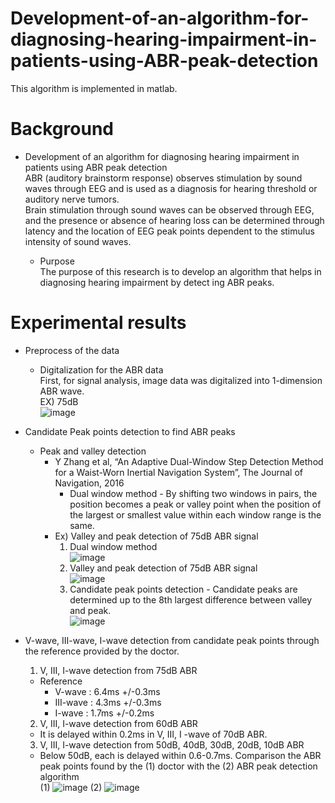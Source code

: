 # Development-of-an-algorithm-for-diagnosing-hearing-impairment-in-patients-using-ABR-peak-detection

This algorithm is implemented in matlab.

# Background 

* Development of an algorithm for diagnosing hearing impairment in patients using ABR peak detection<br>
  ABR (auditory brainstorm response) observes stimulation by sound waves through EEG and is used as a diagnosis for hearing threshold or auditory nerve tumors.<br>
  Brain stimulation through sound waves can be observed through EEG, and the presence or absence of hearing loss can be determined through latency and the location of EEG peak points dependent to the stimulus intensity of sound waves.
  
  * Purpose<br>
    The purpose of this research is to develop an algorithm that helps in diagnosing hearing impairment by detect ing ABR peaks.
    
# Experimental results

* Preprocess of the data
  * Digitalization for the ABR data<br>
    First, for signal analysis, image data was digitalized into 1-dimension ABR wave.<br>
      EX) 75dB<br>
      ![image](https://user-images.githubusercontent.com/86009768/140023678-fcf0d77f-6dae-4bd0-a7d0-7935c12108d1.png)

* Candidate Peak points detection to find ABR peaks
  * Peak and valley detection <br>
    * Y Zhang et al, “An Adaptive Dual-Window Step Detection Method for a Waist-Worn Inertial Navigation System”, The Journal of Navigation, 2016<br>
      * Dual window method - By shifting two windows in pairs, the position becomes a peak or valley point when the position of the largest or smallest value within each window range is the same.<br>
    * Ex) Valley and peak detection of 75dB ABR signal
       1) Dual window method<br>
          ![image](https://user-images.githubusercontent.com/86009768/140025396-ec9dddeb-bc81-4c48-bb42-5fb7462d8ddc.png)<br>
       2) Valley and peak detection of 75dB ABR signal<br>
          ![image](https://user-images.githubusercontent.com/86009768/140025544-926043ca-022c-4a20-862f-70eeb4f50ac1.png)
       3) Candidate peak points detection - Candidate peaks are determined up to the 8th largest difference between valley and peak.<br>
          ![image](https://user-images.githubusercontent.com/86009768/140026063-84d31325-b393-4f4e-ae12-1395d798b8a0.png)

* V-wave, III-wave, I-wave detection from candidate peak points through the reference provided by the doctor.
  1. V, III, I-wave detection from 75dB ABR
    * Reference
      - V-wave : 6.4ms +/-0.3ms
      - III-wave : 4.3ms +/-0.3ms
      - I-wave : 1.7ms +/-0.2ms
      
  2. V, III, I-wave detection from 60dB ABR 
    - It is delayed within 0.2ms in V, III, I -wave of 70dB ABR.
  3. V, III, I-wave detection from   50dB, 40dB, 30dB, 20dB, 10dB ABR
    - Below 50dB, each is delayed within 0.6-0.7ms.
      Comparison the ABR peak points found by the (1) doctor with the (2) ABR peak detection algorithm<br>
      (1) ![image](https://user-images.githubusercontent.com/86009768/140026805-80d0164f-764f-4434-8067-2acc14d10b59.png)
      (2) ![image](https://user-images.githubusercontent.com/86009768/140026825-6a6abfd0-98fd-4584-8c1f-e3b92065de50.png)




                

      
 
